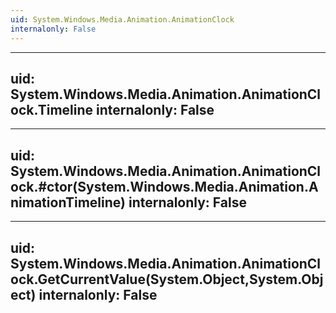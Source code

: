 ```yaml
---
uid: System.Windows.Media.Animation.AnimationClock
internalonly: False
---
```


---
uid: System.Windows.Media.Animation.AnimationClock.Timeline
internalonly: False
---

---
uid: System.Windows.Media.Animation.AnimationClock.#ctor(System.Windows.Media.Animation.AnimationTimeline)
internalonly: False
---

---
uid: System.Windows.Media.Animation.AnimationClock.GetCurrentValue(System.Object,System.Object)
internalonly: False
---
